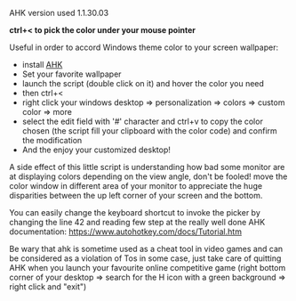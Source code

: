 AHK version used 1.1.30.03

**ctrl+< to pick the color under your mouse pointer**

Useful in order to accord Windows theme color to your screen wallpaper:
* install [AHK](https://www.autohotkey.com/)
* Set your favorite wallpaper
* launch the script (double click on it) and hover the color you need
* then ctrl+<
* right click your windows desktop => personalization => colors => custom color => more 
* select the edit field with '#' character and ctrl+v to copy the color chosen (the script fill your clipboard with the color code) and confirm the modification
* And the enjoy your customized desktop!

A side effect of this little script is understanding how bad some monitor are at displaying colors depending on the view angle,
don't be fooled! move the color window in different area of your monitor to appreciate the huge disparities between the up left corner of your screen and 
the bottom.

You can easily change the keyboard shortcut to invoke the picker by changing the line 42 and reading few step at the really well done AHK documentation:
https://www.autohotkey.com/docs/Tutorial.htm

Be wary that ahk is sometime used as a cheat tool in video games and can be considered as a violation of Tos in some case, just take care of quitting AHK when you launch your favourite online competitive game
(right bottom corner of your desktop => search for the H icon with a green background => right click and "exit")

